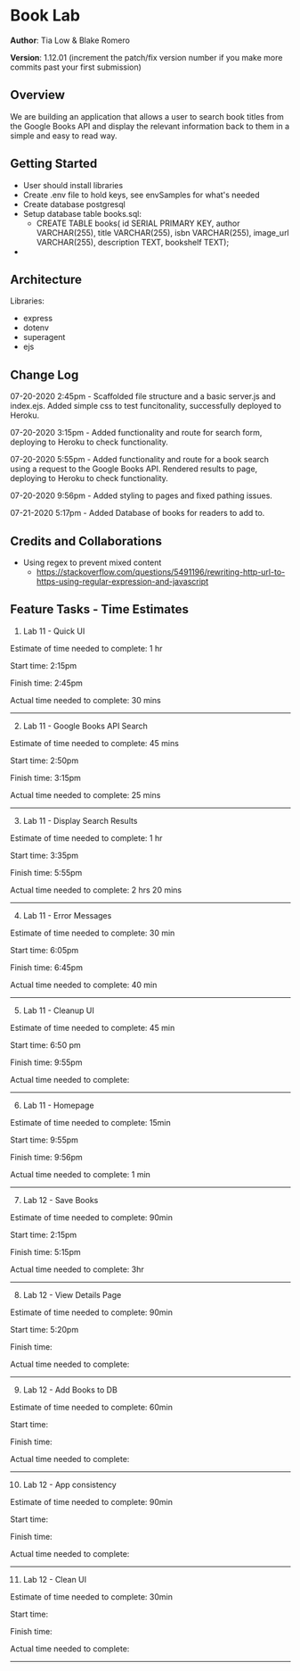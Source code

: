 # Book Lab

**Author**: Tia Low & Blake Romero

**Version**: 1.12.01 (increment the patch/fix version number if you make more commits past your first submission)

## Overview
We are building an application that allows a user to search book titles from the Google Books API and display the relevant information back to them in a simple and easy to read way. 

## Getting Started
- User should install libraries
- Create .env file to hold keys, see envSamples for what's needed
- Create database postgresql
- Setup database table books.sql:
  - CREATE TABLE books(
      id SERIAL PRIMARY KEY,
      author VARCHAR(255),
      title VARCHAR(255),
      isbn VARCHAR(255),
      image_url VARCHAR(255),
      description TEXT,
      bookshelf TEXT);
- 


## Architecture
Libraries:
  - express
  - dotenv
  - superagent
  - ejs

## Change Log
07-20-2020 2:45pm - Scaffolded file structure and a basic server.js and index.ejs. Added simple css to test funcitonality, successfully deployed to Heroku. 

07-20-2020 3:15pm - Added functionality and route for search form, deploying to Heroku to check functionality.  

07-20-2020 5:55pm - Added functionality and route for a book search using a request to the Google Books API. Rendered results to page, deploying to Heroku to check functionality. 

07-20-2020 9:56pm - Added styling to pages and fixed pathing issues.

07-21-2020 5:17pm - Added Database of books for readers to add to.



## Credits and Collaborations
- Using regex to prevent mixed content
  - https://stackoverflow.com/questions/5491196/rewriting-http-url-to-https-using-regular-expression-and-javascript



## Feature Tasks - Time Estimates

1. Lab 11 - Quick UI

Estimate of time needed to complete: 1 hr

Start time: 2:15pm

Finish time: 2:45pm

Actual time needed to complete: 30 mins
<hr>


2. Lab 11 - Google Books API Search

Estimate of time needed to complete: 45 mins

Start time: 2:50pm

Finish time: 3:15pm

Actual time needed to complete: 25 mins
<hr>


3. Lab 11 - Display Search Results

Estimate of time needed to complete: 1 hr

Start time: 3:35pm

Finish time: 5:55pm

Actual time needed to complete: 2 hrs 20 mins
<hr>


4. Lab 11 - Error Messages

Estimate of time needed to complete: 30 min

Start time: 6:05pm

Finish time: 6:45pm

Actual time needed to complete: 40 min
<hr>


5. Lab 11 - Cleanup UI

Estimate of time needed to complete: 45 min

Start time: 6:50 pm

Finish time: 9:55pm

Actual time needed to complete: 
<hr>


6. Lab 11 - Homepage

Estimate of time needed to complete: 15min

Start time: 9:55pm

Finish time: 9:56pm

Actual time needed to complete: 1 min
<hr>


7. Lab 12 - Save Books

Estimate of time needed to complete: 90min

Start time: 2:15pm

Finish time: 5:15pm

Actual time needed to complete: 3hr
<hr>


8. Lab 12 - View Details Page

Estimate of time needed to complete: 90min

Start time: 5:20pm

Finish time: 

Actual time needed to complete: 
<hr>


9. Lab 12 - Add Books to DB

Estimate of time needed to complete: 60min

Start time: 

Finish time: 

Actual time needed to complete: 
<hr>


10. Lab 12 - App consistency

Estimate of time needed to complete: 90min

Start time: 

Finish time: 

Actual time needed to complete: 
<hr>


11. Lab 12 - Clean UI

Estimate of time needed to complete: 30min

Start time: 

Finish time: 

Actual time needed to complete: 
<hr>

